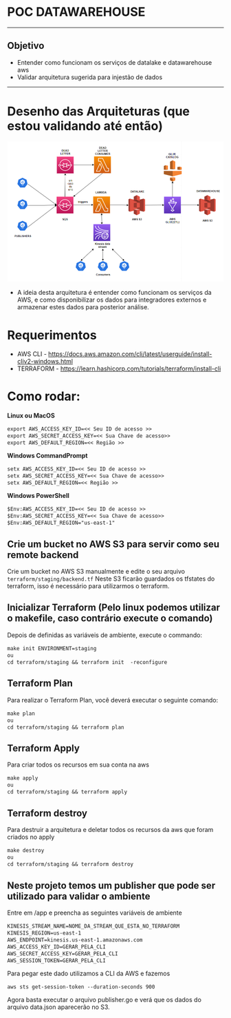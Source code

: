 # POC DATAWAREHOUSE
---
## Objetivo
- Entender como funcionam os serviços de datalake e datawarehouse aws
- Validar arquitetura sugerida para injestão de dados

---

# Desenho das Arquiteturas (que estou validando até então)
![Image](.images/ARQUITETURA-v3.PNG)


- A ideia desta arquitetura é entender como funcionam os serviços da AWS, e como disponibilizar os dados para integradores externos e armazenar estes dados para posterior análise.

# Requerimentos
- AWS CLI - https://docs.aws.amazon.com/cli/latest/userguide/install-cliv2-windows.html
- TERRAFORM - https://learn.hashicorp.com/tutorials/terraform/install-cli

# Como rodar:
__Linux ou MacOS__
```
export AWS_ACCESS_KEY_ID=<< Seu ID de acesso >>
export AWS_SECRET_ACCESS_KEY=<< Sua Chave de acesso>>
export AWS_DEFAULT_REGION=<< Região >>
```
__Windows CommandPrompt__ 

```
setx AWS_ACCESS_KEY_ID=<< Seu ID de acesso >>
setx AWS_SECRET_ACCESS_KEY=<< Sua Chave de acesso>>
setx AWS_DEFAULT_REGION=<< Região >>
```
__Windows PowerShell__ 
```
$Env:AWS_ACCESS_KEY_ID=<< Seu ID de acesso >>
$Env:AWS_SECRET_ACCESS_KEY=<< Sua Chave de acesso>>
$Env:AWS_DEFAULT_REGION="us-east-1"
```

## Crie um bucket no AWS S3 para servir como seu remote backend
Crie um bucket no AWS S3 manualmente e edite o seu arquivo `terraform/staging/backend.tf`
Neste S3 ficarão guardados os tfstates do terraform, isso é necessário para utilizarmos o terraform.

## Inicializar Terraform (Pelo linux podemos utilizar o makefile, caso contrário execute o comando)
Depois de definidas as variáveis de ambiente, execute o commando:
```
make init ENVIRONMENT=staging
ou
cd terraform/staging && terraform init  -reconfigure

```

## Terraform Plan
Para realizar o Terraform Plan, você deverá executar o seguinte comando: 
```
make plan
ou
cd terraform/staging && terraform plan

```

## Terraform Apply
Para criar todos os recursos em sua conta na aws
```
make apply
ou
cd terraform/staging && terraform apply

```

## Terraform destroy
Para destruir a arquitetura e deletar todos os recursos da aws que foram criados no apply
```
make destroy
ou
cd terraform/staging && terraform destroy

```

## Neste projeto temos um publisher que pode ser utilizado para validar o ambiente
Entre em /app e preencha as seguintes variáveis de ambiente
```
KINESIS_STREAM_NAME=NOME_DA_STREAM_QUE_ESTA_NO_TERRAFORM
KINESIS_REGION=us-east-1
AWS_ENDPOINT=kinesis.us-east-1.amazonaws.com
AWS_ACCESS_KEY_ID=GERAR_PELA_CLI
AWS_SECRET_ACCESS_KEY=GERAR_PELA_CLI
AWS_SESSION_TOKEN=GERAR_PELA_CLI
```

Para pegar este dado utilizamos a CLI da AWS e fazemos

```
aws sts get-session-token --duration-seconds 900 
```

Agora basta executar o arquivo publisher.go e verá que os dados do arquivo data.json aparecerão no S3.